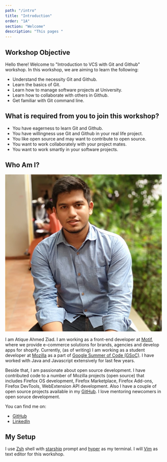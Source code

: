 ```yaml
---
path: "/intro"
title: "Introduction"
order: "1A"
section: "Welcome"
description: "This pages "
---
```


## Workshop Objective

Hello there! Welcome to "Introduction to VCS with Git and Github" workshop. In this workshop, we are aiming to learn the following:

- Understand the necessity Git and Github.
- Learn the basics of Git.
- Learn how to manage software projects at University.
- Learn how to collaborate with others in Github.
- Get familiar with Git command line.

## What is required from you to join this workshop?

- You have eagerness to learn Git and Github.
- You have willingness use Git and Github in your real life project.
- You like open source and may want to contribute to open source.
- You want to work collaborately with your project mates.
- You want to work smartly in your software projects.

## Who Am I?

![Atique Ahmed Ziad](images/atique.jpg)

I am Atique Ahmed Ziad. I am working as a front-end developer at [Motif][motif], where we provide e-commerce solutions for brands, agencies and develop apps for shopify. Currently, (as of writing) I am working as a student developer at [Mozilla][mozilla] as a part of [Google Summer of Code (GSoC)][gsoc]. I have worked with Java and Javascript extensively for last few years.

Beside that, I am passionate about open source development. I have contributed code to a number of Mozilla projects (open source) that includes Firefox OS development, Firefox Marketplace, Firefox Add-ons, Firefox DevTools, WebExtension API development. Also I have a couple of open source projects available in my [GitHub][github]. I love mentoring newcomers in open soruce development.

You can find me on:

- [GitHub][github]
- [LinkedIn][linkedin]

## My Setup

I use [Zsh][zsh] shell with [starship][starship] prompt and [hyper][hyper] as my terminal. I will [Vim][vim] as text editor for this workshop.

[github]: https://github.com/atiqueahmedziad
[linkedin]: https://www.linkedin.com/in/atiqueahmedziad/
[starship]: https://starship.rs/
[motif]: https://wemotif.com/
[hyper]: https://hyper.is/
[vim]: https://www.vim.org/
[gsoc]: https://summerofcode.withgoogle.com/
[mozilla]: https://www.mozilla.org/en-US/
[zsh]: http://zsh.org/

